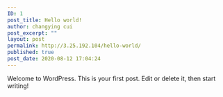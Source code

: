 ```yaml
---
ID: 1
post_title: Hello world!
author: changying cui
post_excerpt: ""
layout: post
permalink: http://3.25.192.104/hello-world/
published: true
post_date: 2020-08-12 17:04:24
---
```

<!-- wp:paragraph -->
<p>Welcome to WordPress. This is your first post. Edit or delete it, then start writing!</p>
<!-- /wp:paragraph -->